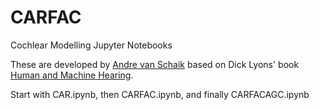 CARFAC
======

Cochlear Modelling Jupyter Notebooks

These are developed by [Andre van Schaik](https://westernsydney.edu.au/bens) based on Dick Lyons' book [Human and Machine Hearing](http://www.machinehearing.org).

Start with CAR.ipynb, then CARFAC.ipynb, and finally CARFACAGC.ipynb
